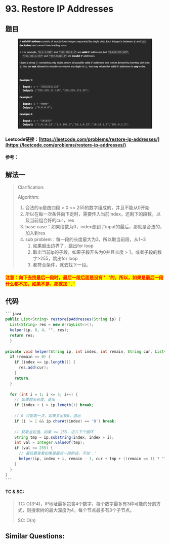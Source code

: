 # 93. Restore IP Addresses

## 题目

<figure><img src="../../.gitbook/assets/image (3) (1) (1).png" alt=""><figcaption></figcaption></figure>

#### Leetcode链接：[https://leetcode.com/problems/restore-ip-addresses/](https://leetcode.com/problems/restore-ip-addresses/)

#### 参考：

## 解法一

> Clarification:&#x20;
>
> Algorithm:&#x20;
>
> 1. 合法的ip是由四段 > 0 <= 255的数字组成的，并且不能从0开始
> 2. 所以在每一次条件向下走时，需要传入当前index，还剩下的段数，以及当前组合好的cur，res
> 3. base case：如果段数为0，index走到了input的最后，那就是合法的，加入到res
> 4. sub problem：每一段的长度最大为3，所以取当前段，从1\~3
>    1. 如果超出边界了，跳出for loop
>    2. 取出当前ip的子段，如果子段开头为0并且长度 > 1，或者子段的数字>255，跳出for loop
>    3. 都符合条件，就去找下一段。

#### <mark style="color:red;">注意：向下去找最后一段时，最后一段后面是没有 ' . '的，所以，如果是最后一段什么都不加，如果不是，那就加 ' . '</mark>

## 代码

````java
```java
public List<String> restoreIpAddresses(String ip) {
  List<String> res = new ArrayList<>();
  helper(ip, 0, 4, "", res);
  return res;
  }

private void helper(String ip, int index, int remain, String cur, List<String> res) {
  if (remain == 0) {
    if (index == ip.length()) {
      res.add(cur);
    }
    return;
  }

  for (int i = 1; i <= 3; i++) {
    // 如果超出长度，退出
    if (index + i > ip.length()) break;

    // 0 只能取一次，如果又出现0，退出
    if (i != 1 && ip.charAt(index) == '0') break;

    // 获取当前值，如果 <= 255，进入下个循环
    String tmp = ip.substring(index, index + i);
    int val = Integer.valueOf(tmp);
    if (val <= 255) {
      // 最后要查看如果是最后一段的话，不加'.'
      helper(ip, index + i, remain - 1, cur + tmp + ((remain == 1) ? "" : "."), res);
    }
  }
}
```
````

#### TC & SC:&#x20;

> TC: O(3^4)，IP地址最多包含4个数字，每个数字最多有3种可能的分割方式，则搜索树的最大深度为4，每个节点最多有3个子节点。
>
> SC: O(n)

## **Similar Questions:**&#x20;
